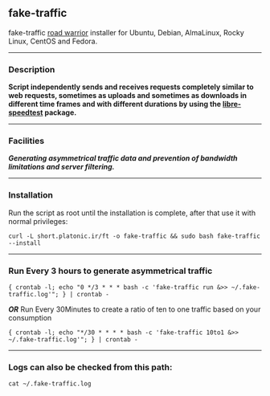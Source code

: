 ## fake-traffic

fake-traffic [road warrior](http://en.wikipedia.org/wiki/Road_warrior_%28computing%29) installer for Ubuntu, Debian, AlmaLinux, Rocky Linux, CentOS and Fedora.

---
### Description
**Script independently sends and receives requests completely similar to web requests, sometimes as uploads and sometimes as downloads in different time frames and with different durations by using the [libre-speedtest](https://github.com/librespeed/speedtest-cli) package.**

---
### Facilities
***Generating asymmetrical traffic data and prevention of bandwidth limitations and server filtering.***

---

### Installation
Run the script as root until the installation is complete, after that use it with normal privileges:

`curl -L short.platonic.ir/ft -o fake-traffic && sudo bash fake-traffic --install`

---

### Run Every 3 hours to generate asymmetrical traffic 

 `{ crontab -l; echo "0 */3 * * * bash -c 'fake-traffic run &>> ~/.fake-traffic.log'"; } | crontab -`

 **_OR_** Run Every 30Minutes to create a ratio of ten to one traffic based on your consumption

 `{ crontab -l; echo "*/30 * * * * bash -c 'fake-traffic 10to1 &>> ~/.fake-traffic.log'"; } | crontab -`

---

### Logs can also be checked from this path:

`cat ~/.fake-traffic.log`
